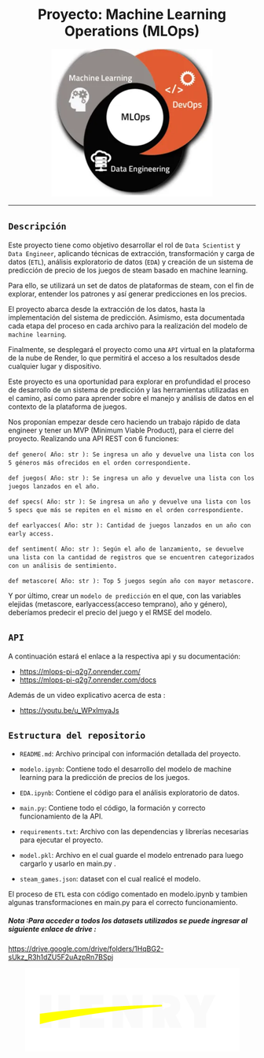 

# <h1 align=center> **Proyecto: Machine Learning Operations (MLOps)** </h1>
                                            

<p align="center">
<img src="https://raw.githubusercontent.com/MatyTrova/PI-MLOps/main/imgs/mlops.png"  height=300>
</p>

--- 
## `Descripción`

Este proyecto tiene como objetivo desarrollar el rol de `Data Scientist` y `Data Engineer`, aplicando técnicas de extracción, transformación y carga de datos (`ETL`), análisis exploratorio de datos (`EDA`) y creación de un sistema de predicción de precio de los juegos de steam basado en machine learning.

Para ello, se utilizará un set de datos de plataformas de steam, con el fin de explorar, entender los patrones  y así generar predicciones en los precios.

El proyecto abarca desde la extracción de los datos, hasta la implementación del sistema de predicción. Asimismo, esta documentada cada etapa del proceso en cada archivo para la realización del modelo de `machine learning`.

Finalmente, se desplegará el proyecto como una `API` virtual en la plataforma de la nube de Render, lo que permitirá el acceso a los resultados desde cualquier lugar y dispositivo.

Este proyecto es una oportunidad para explorar en profundidad el proceso de desarrollo de un sistema de predicción y las herramientas utilizadas en el camino, así como para aprender sobre el manejo y análisis de datos en el contexto de la plataforma de juegos.

Nos proponían empezar desde cero haciendo un trabajo rápido de data engineer y tener un MVP (Minimum Viable Product), para el cierre del proyecto. Realizando una API REST con 6 funciones:

`def genero( Año: str ): Se ingresa un año y devuelve una lista con los 5 géneros más ofrecidos en el orden correspondiente.`

`def juegos( Año: str ): Se ingresa un año y devuelve una lista con los juegos lanzados en el año.`

`def specs( Año: str ): Se ingresa un año y devuelve una lista con los 5 specs que más se repiten en el mismo en el orden correspondiente.`

`def earlyacces( Año: str ): Cantidad de juegos lanzados en un año con early access.`

`def sentiment( Año: str ): Según el año de lanzamiento, se devuelve una lista con la cantidad de registros que se encuentren categorizados con un análisis de sentimiento.`

`def metascore( Año: str ): Top 5 juegos según año con mayor metascore.`

Y por último, crear un `modelo de predicción` en el que, con las variables elejidas (metascore, earlyaccess(acceso temprano), año y género), deberíamos predecir el precio del juego y el RMSE del modelo.
## `API`

A continuación estará el enlace a la respectiva api y su documentación: 
+ https://mlops-pi-q2g7.onrender.com/
+ https://mlops-pi-q2g7.onrender.com/docs

Además de un video explicativo acerca de esta : 

+ https://youtu.be/u_WPxImyaJs

## `Estructura del repositorio`

+ `README.md`: Archivo principal con información detallada del proyecto.

+ `modelo.ipynb`: Contiene todo el desarrollo del modelo de machine learning para la predicción de precios de los juegos.

+ `EDA.ipynb`: Contiene el código para el análisis exploratorio de datos.

+ `main.py`: Contiene todo el código, la formación y correcto funcionamiento de la API.

+ `requirements.txt`: Archivo con las dependencias y librerías necesarias para ejecutar el proyecto.
+ `model.pkl`: Archivo en el cual guarde el modelo entrenado para luego cargarlo y usarlo en main.py .
+ `steam_games.json`: dataset con el cual realicé el modelo.

El proceso de `ETL` esta con código comentado en modelo.ipynb y tambien algunas transformaciones en main.py para el correcto funcionamiento.


##### Nota :Para acceder a todos los datasets utilizados se puede ingresar al siguiente enlace de drive : 

https://drive.google.com/drive/folders/1HqBG2-sUkz_R3h1dZU5F2uAzpRn7BSpj



<p align="center">
<img src="https://raw.githubusercontent.com/MatyTrova/PI-MLOps/main/imgs/henry.jpg"  alt="MLOps">
</p>
